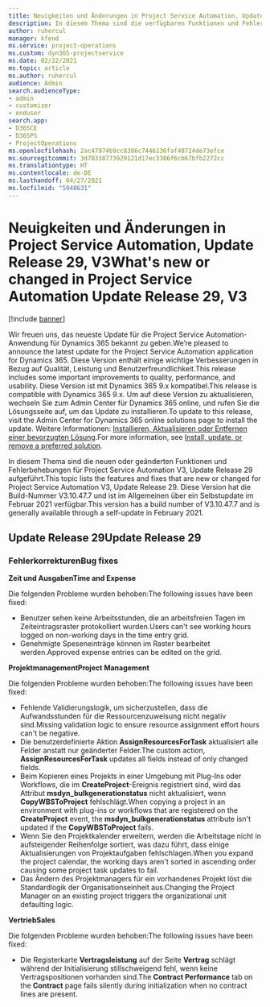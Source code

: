 ```yaml
---
title: Neuigkeiten und Änderungen in Project Service Automation, Update Release 29, V3
description: In diesem Thema sind die verfügbaren Funktionen und Fehlerbehebungen für Project Service Automation Update Release 29, V3 aufgeführt.
author: ruhercul
manager: kfend
ms.service: project-operations
ms.custom: dyn365-projectservice
ms.date: 02/22/2021
ms.topic: article
ms.author: ruhercul
audience: Admin
search.audienceType:
- admin
- customizer
- enduser
search.app:
- D365CE
- D365PS
- ProjectOperations
ms.openlocfilehash: 2ac47974b9cc8386c7446136faf48724de73efce
ms.sourcegitcommit: 3d78338773929121d17ec3386f6cb67bfb2272cc
ms.translationtype: HT
ms.contentlocale: de-DE
ms.lasthandoff: 04/27/2021
ms.locfileid: "5948631"
---
```

# <a name="whats-new-or-changed-in-project-service-automation-update-release-29-v3"></a><span data-ttu-id="bbd8c-103">Neuigkeiten und Änderungen in Project Service Automation, Update Release 29, V3</span><span class="sxs-lookup"><span data-stu-id="bbd8c-103">What's new or changed in Project Service Automation Update Release 29, V3</span></span>

[!include [banner](../includes/psa-now-project-operations.md)]

<span data-ttu-id="bbd8c-104">Wir freuen uns, das neueste Update für die Project Service Automation-Anwendung für Dynamics 365 bekannt zu geben.</span><span class="sxs-lookup"><span data-stu-id="bbd8c-104">We’re pleased to announce the latest update for the Project Service Automation application for Dynamics 365.</span></span> <span data-ttu-id="bbd8c-105">Diese Version enthält einige wichtige Verbesserungen in Bezug auf Qualität, Leistung und Benutzerfreundlichkeit.</span><span class="sxs-lookup"><span data-stu-id="bbd8c-105">This release includes some important improvements to quality, performance, and usability.</span></span> <span data-ttu-id="bbd8c-106">Diese Version ist mit Dynamics 365 9.x kompatibel.</span><span class="sxs-lookup"><span data-stu-id="bbd8c-106">This release is compatible with Dynamics 365 9.x.</span></span> <span data-ttu-id="bbd8c-107">Um auf diese Version zu aktualisieren, wechseln Sie zum Admin Center für Dynamics 365 online, und rufen Sie die Lösungsseite auf, um das Update zu installieren.</span><span class="sxs-lookup"><span data-stu-id="bbd8c-107">To update to this release, visit the Admin Center for Dynamics 365 online solutions page to install the update.</span></span> <span data-ttu-id="bbd8c-108">Weitere Informationen: [Installieren, Aktualisieren oder Entfernen einer bevorzugten Lösung](/power-platform/admin/install-remove-preferred-solution).</span><span class="sxs-lookup"><span data-stu-id="bbd8c-108">For more information, see [Install, update, or remove a preferred solution](/power-platform/admin/install-remove-preferred-solution).</span></span>

<span data-ttu-id="bbd8c-109">In diesem Thema sind die neuen oder geänderten Funktionen und Fehlerbehebungen für Project Service Automation V3, Update Release 29 aufgeführt.</span><span class="sxs-lookup"><span data-stu-id="bbd8c-109">This topic lists the features and fixes that are new or changed for Project Service Automation V3, Update Release 29.</span></span> <span data-ttu-id="bbd8c-110">Diese Version hat die Build-Nummer V3.10.47.7 und ist im Allgemeinen über ein Selbstupdate im Februar 2021 verfügbar.</span><span class="sxs-lookup"><span data-stu-id="bbd8c-110">This version has a build number of V3.10.47.7 and is generally available through a self-update in February 2021.</span></span>

## <a name="update-release-29"></a><span data-ttu-id="bbd8c-111">Update Release 29</span><span class="sxs-lookup"><span data-stu-id="bbd8c-111">Update Release 29</span></span>

### <a name="bug-fixes"></a><span data-ttu-id="bbd8c-112">Fehlerkorrekturen</span><span class="sxs-lookup"><span data-stu-id="bbd8c-112">Bug fixes</span></span>

<span data-ttu-id="bbd8c-113">**Zeit und Ausgaben**</span><span class="sxs-lookup"><span data-stu-id="bbd8c-113">**Time and Expense**</span></span>

<span data-ttu-id="bbd8c-114">Die folgenden Probleme wurden behoben:</span><span class="sxs-lookup"><span data-stu-id="bbd8c-114">The following issues have been fixed:</span></span>

- <span data-ttu-id="bbd8c-115">Benutzer sehen keine Arbeitsstunden, die an arbeitsfreien Tagen im Zeiteintragsraster protokolliert wurden.</span><span class="sxs-lookup"><span data-stu-id="bbd8c-115">Users can't see working hours logged on non-working days in the time entry grid.</span></span>
- <span data-ttu-id="bbd8c-116">Genehmigte Speseneinträge können im Raster bearbeitet werden.</span><span class="sxs-lookup"><span data-stu-id="bbd8c-116">Approved expense entries can be edited on the grid.</span></span>

<span data-ttu-id="bbd8c-117">**Projektmanagement**</span><span class="sxs-lookup"><span data-stu-id="bbd8c-117">**Project Management**</span></span>

<span data-ttu-id="bbd8c-118">Die folgenden Probleme wurden behoben:</span><span class="sxs-lookup"><span data-stu-id="bbd8c-118">The following issues have been fixed:</span></span>

- <span data-ttu-id="bbd8c-119">Fehlende Validierungslogik, um sicherzustellen, dass die Aufwandsstunden für die Ressourcenzuweisung nicht negativ sind.</span><span class="sxs-lookup"><span data-stu-id="bbd8c-119">Missing validation logic to ensure resource assignment effort hours can't be negative.</span></span>
- <span data-ttu-id="bbd8c-120">Die benutzerdefinierte Aktion **AssignResourcesForTask** aktualisiert alle Felder anstatt nur geänderter Felder.</span><span class="sxs-lookup"><span data-stu-id="bbd8c-120">The custom action, **AssignResourcesForTask** updates all fields instead of only changed fields.</span></span>
- <span data-ttu-id="bbd8c-121">Beim Kopieren eines Projekts in einer Umgebung mit Plug-Ins oder Workflows, die im **CreateProject**-Ereignis registriert sind, wird das Attribut **msdyn_bulkgenerationstatus** nicht aktualisiert, wenn **CopyWBSToProject** fehlschlägt.</span><span class="sxs-lookup"><span data-stu-id="bbd8c-121">When copying a project in an environment with plug-ins or workflows that are registered on the **CreateProject** event, the **msdyn_bulkgenerationstatus** attribute isn't updated if the **CopyWBSToProject** fails.</span></span>
- <span data-ttu-id="bbd8c-122">Wenn Sie den Projektkalender erweitern, werden die Arbeitstage nicht in aufsteigender Reihenfolge sortiert, was dazu führt, dass einige Aktualisierungen von Projektaufgaben fehlschlagen.</span><span class="sxs-lookup"><span data-stu-id="bbd8c-122">When you expand the project calendar, the working days aren't sorted in ascending order causing some project task updates to fail.</span></span>
- <span data-ttu-id="bbd8c-123">Das Ändern des Projektmanagers für ein vorhandenes Projekt löst die Standardlogik der Organisationseinheit aus.</span><span class="sxs-lookup"><span data-stu-id="bbd8c-123">Changing the Project Manager on an existing project triggers the organizational unit defaulting logic.</span></span>

<span data-ttu-id="bbd8c-124">**Vertrieb**</span><span class="sxs-lookup"><span data-stu-id="bbd8c-124">**Sales**</span></span>

<span data-ttu-id="bbd8c-125">Die folgenden Probleme wurden behoben:</span><span class="sxs-lookup"><span data-stu-id="bbd8c-125">The following issues have been fixed:</span></span>

- <span data-ttu-id="bbd8c-126">Die Registerkarte **Vertragsleistung** auf der Seite **Vertrag** schlägt während der Initialisierung stillschweigend fehl, wenn keine Vertragspositionen vorhanden sind.</span><span class="sxs-lookup"><span data-stu-id="bbd8c-126">The **Contract Performance** tab on the **Contract** page fails silently during initialization when no contract lines are present.</span></span>